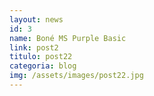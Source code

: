 ```yaml
---
layout: news
id: 3
name: Boné MS Purple Basic
link: post2
titulo: post22
categoria: blog
img: /assets/images/post22.jpg
---
```


